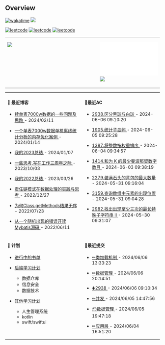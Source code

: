 
## Overview

[![wakatime](https://wakatime.com/badge/user/78591c59-95d5-4479-b2fc-988c35f31d59.svg)](https://wakatime.com/@78591c59-95d5-4479-b2fc-988c35f31d59) ![](https://gpvc.arturio.dev/0xcaffebabe)

[![leetcode](https://leetcode-badge.ismy.wang/ranking)](https://leetcode.cn/u/0xcaffebabe/) [![leetcode](https://leetcode-badge.ismy.wang/solved)](https://leetcode.cn/u/0xcaffebabe/) [![leetcode](https://leetcode-badge.ismy.wang/ac)](https://leetcode.cn/u/0xcaffebabe/)

<table border="0">
  <tr border="0">

  <td valign="top" width="60%">

  ![](https://github-readme-stats.vercel.app/api/wakatime?username=0xcaffebabe&layout=compact&langs_count=12&theme=dark&range=all_time)

  </td>

  <td valign="top" width="40%">

  ![](https://raw.githubusercontent.com/0xcaffebabe/github-stats/master/generated/overview.svg)
  ![](https://github-profile-summary-cards.vercel.app/api/cards/productive-time?username=0xcaffebabe&theme=github_dark&utcOffset=8)

  </td>
  </tr>

</table>

<table>

<tr>
<td valign="top" width="50%">

#### 📖 最近博客


* <a href="https://0xcaffebabe.github.io/%E5%A4%A7%E6%95%B0%E6%8D%AE/2024/02/11/%E7%BB%AD%E5%8D%95%E8%A1%A87000w%E6%95%B0%E6%8D%AE%E7%9A%84%E4%B8%80%E4%BA%9B%E9%97%AE%E9%A2%98%E5%8F%8A%E6%80%9D%E8%B7%AF.html" target="_blank"> 续单表7000w数据的一些问题及思路 </a> - 2024/02/11 

    
* <a href="https://0xcaffebabe.github.io/%E5%A4%A7%E6%95%B0%E6%8D%AE/2024/01/14/%E4%B8%80%E4%B8%AA%E5%8D%95%E8%A1%A87000w%E6%95%B0%E6%8D%AE%E5%8D%95%E6%9C%BA%E7%A6%BB%E7%BA%BF%E7%BB%9F%E8%AE%A1%E5%88%86%E6%9E%90%E7%9A%84%E5%86%85%E5%AD%98%E4%BC%98%E5%8C%96%E6%A1%88%E4%BE%8B.html" target="_blank"> 一个单表7000w数据单机离线统计分析的内存优化案例 </a> - 2024/01/14 

    
* <a href="https://0xcaffebabe.github.io/%E4%BA%BA%E7%94%9F/2024/01/07/%E6%88%91%E7%9A%842023%E6%80%BB%E7%BB%93.html" target="_blank"> 我的2023总结 </a> - 2024/01/07 

    
* <a href="https://0xcaffebabe.github.io/%E4%BA%BA%E7%94%9F/2023/10/03/%E4%B8%80%E4%BA%9B%E6%80%9D%E8%80%83,%E5%86%99%E5%9C%A8%E5%B7%A5%E4%BD%9C%E4%B8%89%E5%91%A8%E5%B9%B4%E4%B9%8B%E9%99%85.html" target="_blank"> 一些思考,写在工作三周年之际 </a> - 2023/10/03 

    
* <a href="https://0xcaffebabe.github.io/%E4%BA%BA%E7%94%9F/2023/03/26/%E6%88%91%E7%9A%842022%E6%80%BB%E7%BB%93.html" target="_blank"> 我的2022总结 </a> - 2023/03/26 

    
* <a href="https://0xcaffebabe.github.io/%E8%AE%BE%E8%AE%A1%E6%A8%A1%E5%BC%8F/2022/12/27/%E8%B4%A3%E4%BB%BB%E9%93%BE%E6%A8%A1%E5%BC%8F%E5%9C%A8%E6%95%B0%E6%8D%AE%E5%A4%84%E7%90%86%E7%9A%84%E5%AE%9E%E8%B7%B5%E4%B8%8E%E6%80%9D%E8%80%83.html" target="_blank"> 责任链模式在数据处理的实践与思考 </a> - 2022/12/27 

    
* <a href="https://0xcaffebabe.github.io/jvm/2022/07/23/%E4%B8%BA%E4%BD%95Class.getMethods%E7%BB%93%E6%9E%9C%E6%97%A0%E5%BA%8F.html" target="_blank"> 为何Class.getMethods结果无序 </a> - 2022/07/23 

    
* <a href="https://0xcaffebabe.github.io/java/2022/06/11/%E4%BB%8E%E4%B8%80%E4%B8%AA%E9%9A%8F%E6%9C%BA%E5%87%BA%E7%8E%B0%E7%9A%84%E9%94%99%E8%AF%AF%E5%BC%80%E8%AF%BBMybatis%E6%BA%90%E7%A0%81.html" target="_blank"> 从一个随机出现的错误开读Mybatis源码 </a> - 2022/06/11 

        

</td>

<td valign="top" width="50%">

#### 🔋最近AC


  * <a href="https://leetcode.cn/submissions/detail/537562593" target="_blank"> 2938.区分黑球与白球 </a> - 2024-06-06 09:10:20 

    
  * <a href="https://leetcode.cn/submissions/detail/537313233" target="_blank"> 1905.统计子岛屿 </a> - 2024-06-05 09:25:28 

    
  * <a href="https://leetcode.cn/submissions/detail/537060113" target="_blank"> 1387.将整数按权重排序 </a> - 2024-06-04 09:34:57 

    
  * <a href="https://leetcode.cn/submissions/detail/536789933" target="_blank"> 1414.和为 K 的最少斐波那契数字数目 </a> - 2024-06-03 09:38:19 

    
  * <a href="https://leetcode.cn/submissions/detail/536142567" target="_blank"> 2279.装满石头的背包的最大数量 </a> - 2024-05-31 09:16:04 

    
  * <a href="https://leetcode.cn/submissions/detail/536139054" target="_blank"> 3159.查询数组中元素的出现位置 </a> - 2024-05-31 09:04:28 

    
  * <a href="https://leetcode.cn/submissions/detail/535893099" target="_blank"> 2982.找出出现至少三次的最长特殊子字符串 II </a> - 2024-05-30 09:31:07 

    

</td>

</tr>

<tr>

<td valign="top" width="50%">

#### 📝 计划

- [进行中的书单](https://github.com/users/0xcaffebabe/projects/4)


- [后端学习计划](https://github.com/users/0xcaffebabe/projects/1)
  - 数据仓库
  - 信息安全
  - 数据技术


- [其他学习计划](https://github.com/users/0xcaffebabe/projects/3)
  - 人生管理系统
  - kotlin
  - swift/swiftui


<td>

#### 🌴最近提交


  * <a href="https://github.com/0xcaffebabe/note/commit/661a1a11c646045a73053da8f52ded393ee588a1" target="_blank"> ✏类加载机制 </a> - 2024/06/06 13:33:23 

    
  * <a href="https://github.com/0xcaffebabe/note/commit/e240a53961c71bd6bd9da6148e4230826573de51" target="_blank"> ✏数据管理 </a> - 2024/06/06 20:14:51 

    
  * <a href="https://github.com/0xcaffebabe/leetcode/commit/5bc4c62ba7e559d380b1df9c2c0c99506dd17ccf" target="_blank"> ➕2938 </a> - 2024/06/06 09:10:34 

    
  * <a href="https://github.com/0xcaffebabe/note/commit/7c6ef9e57ea5c46ce3933e394560d07213d85163" target="_blank"> ✏并发 </a> - 2024/06/05 14:47:56 

    
  * <a href="https://github.com/0xcaffebabe/note/commit/691dc7a05c78b6f64162f2138915ae6a41d45304" target="_blank"> 📦数据管理 </a> - 2024/06/05 19:47:18 

    
  * <a href="https://github.com/0xcaffebabe/note/commit/cf230ae0d6bcb0a7e42779e8affc48e6a0452617" target="_blank"> ✏应用层 </a> - 2024/06/04 16:51:20 

    

</td>

</tr>

</table>

